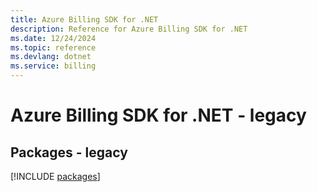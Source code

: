 ```yaml
---
title: Azure Billing SDK for .NET
description: Reference for Azure Billing SDK for .NET
ms.date: 12/24/2024
ms.topic: reference
ms.devlang: dotnet
ms.service: billing
---
```

# Azure Billing SDK for .NET - legacy
## Packages - legacy
[!INCLUDE [packages](billing-index.md)]